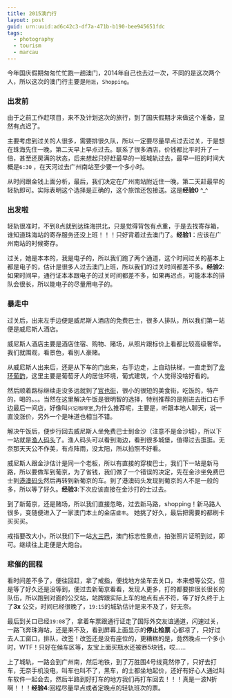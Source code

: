```yaml
---
title: 2015澳门行
layout: post
guid: urn:uuid:ad6c42c3-df7a-471b-b190-bee945651fdc
tags:
  - photography
  - tourism
  - marcau
---
```



今年国庆假期匆匆忙忙跑一趟澳门，2014年自己也去过一次，不同的是这次两个人，所以这次的澳门行主要是`陪逛`，`Shopping`。

### 出发前
由于之前工作赶项目，来不及计划这次的旅行，到了国庆假期才来做这个准备，显然有点迟了。

主要考虑到过关的人很多，需要排很久队，所以一定要尽量早点过去过关，于是想在珠海先住一晚，第二天早上早点过去。联系了很多酒店，价钱都比平时升了一倍，甚至还房满的状态，后来想起只好赶最早的一班城轨过去，最早一班的时间大概是`6:30` ，在天河过去广州南站至少要一个多小时。

从时间跟金钱上面分析，最后，我们决定在广州南站附近住一晚，第二天赶最早的轻轨即可。实际表明这个选择是正确的，这个旅馆还包接送。这是**经验0** ^_^

### 出发啦
轻轨很准时，不到8点就到达珠海拱北，只是觉得背包有点重，于是去找寄存箱，谁知道珠海站的寄存服务还没上班！！！只好背着过去澳门了。**经验1**：应该在广州南站的时候寄存。

过关，她是本本的，我是电子的，所以我们跑了两个通道，这个时间过关的基本上都是电子的，估计是很多人过去澳门上班，所以我们的过关时间都差不多。**经验2**: 如果时间早，通行证本本跟电子的过关时间都差不多，如果再迟点，可能本本的排队会很长，所以能电子的尽量用电子的。

### 暴走中
过关后，出来左手边便是威尼斯人酒店的免费巴士，很多人排队，所以我们第一站便是威尼斯人酒店。

威尼斯人酒店主要是酒店住宿、购物、赌场，从照片跟标价上看都比较高级奢华。我们就围观，看景色，看别人豪赌。
<div class="hidden-img-div"  data-img-big-path="http://ww3.sinaimg.cn/large/575d7e6agw1ewyn537tmzj21kw1644l1.jpg" data-img-small-path="http://ww3.sinaimg.cn/mw690/575d7e6agw1ewyn537tmzj21kw1644l1.jpg" data-img-title="威尼斯人外观"></div>
<div class="hidden-img-div"  data-img-big-path="http://ww3.sinaimg.cn/large/575d7e6agw1ewyn5cz8tjj21kw2d6qv5.jpg" data-img-small-path="http://ww3.sinaimg.cn/mw690/575d7e6agw1ewyn5cz8tjj21kw2d6qv5.jpg" data-img-title="威尼斯人购物天堂"></div>

从威尼斯人出来后，还是从下车的门出来，右手边走，上自动扶梯，一直走到了[龙环葡韵][1]，这里主要是葡萄牙人的居住环境，葡式建筑，个人觉得没啥好看的。

然后顺着路标继续走没多远就到了[官也街][2]，很小的很短的美食街，吃饭的，特产的，喝的。。。当然在这里解决午饭是很明智的选择，特别推荐的是刚进去街口右手边最后一间店，好像叫`兴记咖啡室`,为什么推荐呢，主要是，听跟本地人聊天，说一直没涨价，另外一个是味道也相当不错。
<div class="hidden-img-div"  data-img-big-path="http://ww3.sinaimg.cn/large/575d7e6agw1ewyn696hhpj21kw24tnpd.jpg" data-img-small-path="http://ww3.sinaimg.cn/mw690/575d7e6agw1ewyn696hhpj21kw24tnpd.jpg" data-img-title="通往官也街的路上"></div>
<div class="hidden-img-div"  data-img-big-path="http://ww3.sinaimg.cn/large/575d7e6agw1ewyn6dejbij21kw24tnpd.jpg" data-img-small-path="http://ww3.sinaimg.cn/mw690/575d7e6agw1ewyn6dejbij21kw24tnpd.jpg" data-img-title="官也街"></div>

解决午饭后，便步行回去威尼斯人坐免费巴士到金沙（注意不是金沙城），所以下一站就是[渔人码头][3]了。渔人码头可以看到海边，看到很多城堡，值得过去逛逛。无奈那天天公不作美，有点阵雨，没太阳，所以拍照不好看。
<div class="hidden-img-div"  data-img-big-path="http://ww1.sinaimg.cn/large/575d7e6agw1ewynhgxaocj21kw0f3107.jpg" data-img-small-path="http://ww1.sinaimg.cn/mw690/575d7e6agw1ewynhgxaocj21kw0f3107.jpg" data-img-title="渔人码头海边"></div>

威尼斯人跟金沙估计是同一个老板，所以有直接的穿梭巴士，我们下一站是新马路，所以要做车到葡京，为了省钱，我们做了一个错误的决定，先在金沙坐免费巴士到[港澳码头][5]然后再转到新葡京的车。到了港澳码头发现到葡京的人不是一般的多，所以等了好久。**经验3**:下次应该直接在金沙打的士过去。

到了新葡京，还是赌场，所以我们直接忽略，过去新马路，shopping！新马路人很多，变随便进入了一家澳门本土的金店`盛丰`。 她挑了好久，最后把需要的都刷卡买买买。

戒指要改大小，所以我们下一站[大三巴][4]，澳门标志性景点，拍张照片证明到过，即可。继续往上走便是大炮台。
<div class="hidden-img-div"  data-img-big-path="http://ww2.sinaimg.cn/large/575d7e6agw1ewyni989lqj21kw11z4pq.jpg" data-img-small-path="http://ww2.sinaimg.cn/mw690/575d7e6agw1ewyni989lqj21kw11z4pq.jpg" data-img-title="大三巴牌坊"></div>
<div class="hidden-img-div"  data-img-big-path="http://ww4.sinaimg.cn/large/575d7e6agw1ewynifopozj21kw11z1kx.jpg" data-img-small-path="http://ww4.sinaimg.cn/mw690/575d7e6agw1ewynifopozj21kw11z1kx.jpg" data-img-title="大三巴路口"></div>
<div class="hidden-img-div"  data-img-big-path="http://ww2.sinaimg.cn/large/575d7e6agw1ewyobedqujj21kw2d6e81.jpg" data-img-small-path="http://ww2.sinaimg.cn/mw690/575d7e6agw1ewyobedqujj21kw2d6e81.jpg" data-img-title="大炮台"></div>
<div class="hidden-img-div"  data-img-big-path="http://ww1.sinaimg.cn/large/575d7e6agw1ewyod8v169j21kw11z4p1.jpg" data-img-small-path="http://ww1.sinaimg.cn/large/575d7e6agw1ewyod8v169j21kw11z4p1.jpg" data-img-title="大炮台俯视"></div>




### 悲催的回程
看时间差不多了，便往回赶，拿了戒指，便找地方坐车去关口，本来想等公交，但是等了好久还是没等到，便过去新葡京看看，发现人更多，打的都要排很长很长的队伍，所以跑到对面的公交站，站牌跟实际上车的地点有点不符，等了好久终于上了**3x** 公交，时间已经很晚了，`19:15`的城轨估计是来不及了，好无奈。

最后到关口已经`19:08`了，拿着车票跟通行证走了国际外交友谊通道，闪速过关，一路飞奔珠海站，还是来不及，看到屏幕上面显示的**停止检票** 心都凉了，只好过去人工窗口，排队，改签！改签还是没有座位的，更糟糕的是，竟然晚点一个多小时，WTF！只好在候车区等，友宝上面买瓶水还被吞5块钱，哎……
<div class="hidden-img-div"  data-img-big-path="http://ww3.sinaimg.cn/large/575d7e6agw1ewynim1cu8j21kw24t4qp.jpg" data-img-small-path="http://ww3.sinaimg.cn/mw690/575d7e6agw1ewynim1cu8j21kw24t4qp.jpg" data-img-title="城轨都晚点"></div>

上了城轨，一路会到广州南，然后地铁，到了万胜围4号线竟然停了，只好去打车，无奈手机没电，叫车也叫不了，黑车，的士都坐地起价，还好有好心人通过叫车软件一起会去，然后半路到好打车的地方我们再打车回去！！！真是一波N折啊！！！**经验4**:回程尽量早点或者定晚点的轻轨班次的票。


  [1]: http://lvyou.baidu.com/longhuanpuyun?&request_id=2809897771&lowflow=1&idx=15        "龙环葡韵"
  [2]: http://lvyou.baidu.com/guanyejie?&request_id=2809897771&lowflow=1&idx=10  "官也街"
  [3]: http://lvyou.baidu.com/aomenyurenmatou?&request_id=2809897771&lowflow=1&idx=8    "渔人码头"
  [4]: http://lvyou.baidu.com/dasanbapaifang?&request_id=3623059299&lowflow=1&idx=1  "大三巴牌坊"
  [5]: http://bbs.16fan.com/thread-89551-1-1.html "澳门赌场免费巴士班次"
